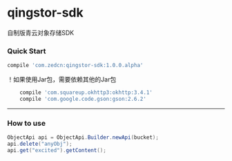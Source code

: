 # qingstor-sdk
自制版青云对象存储SDK

### Quick Start

```gradle
compile 'com.zedcn:qingstor-sdk:1.0.0.alpha'
```

！如果使用Jar包，需要依赖其他的Jar包

```gradle
    compile 'com.squareup.okhttp3:okhttp:3.4.1'
    compile 'com.google.code.gson:gson:2.6.2'
```

----------------------------------

### How to use

```java
ObjectApi api = ObjectApi.Builder.newApi(bucket);
api.delete("anyObj");
api.get("excited").getContent();
```
